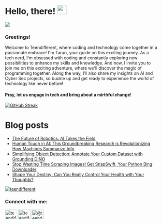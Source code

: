 # Hello, there! <img src="https://raw.githubusercontent.com/MartinHeinz/MartinHeinz/master/wave.gif" width="30px">
![](https://komarev.com/ghpvc/?username=teendifferent&color=brightgreen)

### Greetings! 
Welcome to Teendifferent, where coding and technology come together in a passionate embrace! I'm Tarun, your guide on this exciting journey. As a tech nerd, I'm obsessed with coding and constantly exploring new possibilities to enhance my skills and knowledge. And now, I invite you to join me on this exciting adventure, where we'll discover the magic of programming together. Along the way, I'll also share my insights on AI and Cyber Sec projects, so buckle up and get ready to experience the world of technology like never before!

#### Pray, let us engage in tech and bring about a mirthful change!

[![GitHub Streak](https://streak-stats.demolab.com?user=teendifferent&theme=tokyonight&hide_border=true&background=EB545400)](https://git.io/streak-stats)

# Blog posts

<!-- BLOG-POST-LIST:START -->
- [The Future of Robotics: AI Takes the Field](https://medium.com/predict/the-future-of-robotics-ai-takes-the-field-eb2b18e6c83c?source=rss-9ecb664d87c1------2)
- [Human Touch in AI: This Groundbreaking Research is Revolutionizing How Machines Summarize Info](https://thegrayarea.tech/human-touch-in-ai-this-groundbreaking-research-is-revolutionizing-how-machines-summarize-info-91b1c6d041c3?source=rss-9ecb664d87c1------2)
- [Simplifying Object Detection: Annotate Your Custom Dataset with Grounding DINO](https://medium.com/predict/simplifying-object-detection-annotate-your-custom-dataset-with-grounding-dino-148576d497da?source=rss-9ecb664d87c1------2)
- [Stop Wasting Time Scraping Images! Get SnapSwift, Your Python Bing Downloader](https://medium.com/predict/stop-wasting-time-scraping-images-get-snapswift-your-python-bing-downloader-dc7ac9e2c6c7?source=rss-9ecb664d87c1------2)
- [Shape Your Destiny: Can You Really Control Your Health with Your Thoughts?](https://medium.com/@teendifferent/shape-your-destiny-can-you-really-control-your-health-with-your-thoughts-1c6c6ef1a0f0?source=rss-9ecb664d87c1------2)
<!-- BLOG-POST-LIST:END -->


<p align="left"> <a href="https://github.com/ryo-ma/github-profile-trophy"><img src="https://github-profile-trophy.vercel.app/?username=teendifferent&theme=dracula" alt="teendifferent" /></a> </p>

<h3 align="left">Connect with me:</h3>
<p align="left">
<a href="https://twitter.com/teendifferent2" target="blank"><img align="center" src="https://raw.githubusercontent.com/rahuldkjain/github-profile-readme-generator/master/src/images/icons/Social/twitter.svg" alt="teendifferent2" height="30" width="40" /></a>
<a href="https://instagram.com/teendifferent7" target="blank"><img align="center" src="https://raw.githubusercontent.com/rahuldkjain/github-profile-readme-generator/master/src/images/icons/Social/instagram.svg" alt="teendifferent7" height="30" width="40" /></a>
<a href="https://medium.com/@teendifferent7" target="blank"><img align="center" src="https://raw.githubusercontent.com/rahuldkjain/github-profile-readme-generator/master/src/images/icons/Social/medium.svg" alt="@teendifferent7" height="30" width="40" /></a>
</p>

<!--
**REDDITARUN/REDDITARUN** is a ✨ _special_ ✨ repository because its `README.md` (this file) appears on your GitHub profile.

Here are some ideas to get you started:

- 🔭 I’m currently working on ...
- 🌱 I’m currently learning ...
- 👯 I’m looking to collaborate on ...
- 🤔 I’m looking for help with ...
- 💬 Ask me about ...
- 📫 How to reach me: ...
- 😄 Pronouns: ...
- ⚡ Fun fact: ...
-->
